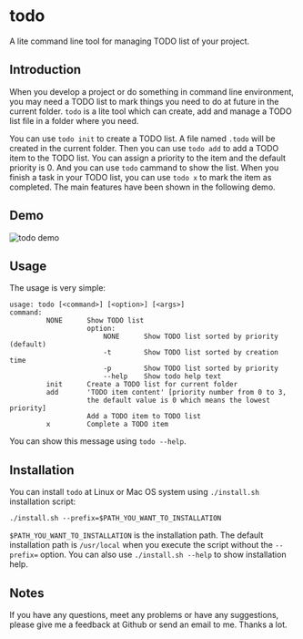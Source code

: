 

# todo

A lite command line tool for managing TODO list of your project.

## Introduction

When you develop a project or do something in command line environment, you may need a TODO list to mark things you need to do at future in the current folder. `todo` is a lite tool which can create, add and manage a TODO list file in a folder where you need.

You can use `todo init` to create a TODO list. A file named `.todo` will be created in the current folder. Then you can use `todo add` to add a TODO item to the TODO list. You can assign a priority to the item and the default priority is 0. And you can use `todo` cammand to show the list. When you finish a task in your TODO list, you can use `todo x` to mark the item as completed. The main features have been shown in the following demo.

## Demo

![todo demo](http://oayjon2he.bkt.clouddn.com/todo.gif)

## Usage

The usage is very simple:

```shell
usage: todo [<command>] [<option>] [<args>]
command:
         NONE      Show TODO list
                   option:
                       NONE      Show TODO list sorted by priority (default)
                       -t        Show TODO list sorted by creation time
                       -p        Show TODO list sorted by priority
                       --help    Show todo help text
         init      Create a TODO list for current folder
         add       'TODO item content' [priority number from 0 to 3,
                   the default value is 0 which means the lowest priority]
                   Add a TODO item to TODO list
         x         Complete a TODO item
```

You can show this message using `todo --help`. 

## Installation

You can install `todo` at Linux or Mac OS system using `./install.sh` installation script:

```shell
./install.sh --prefix=$PATH_YOU_WANT_TO_INSTALLATION
```

`$PATH_YOU_WANT_TO_INSTALLATION` is the installation path. The default installation path is `/usr/local` when you execute the script without the `--prefix=` option. You can also use `./install.sh --help` to show installation help.

## Notes

If you have any questions, meet any problems or have any suggestions, please give me a feedback at Github or send an email to me. Thanks a lot.